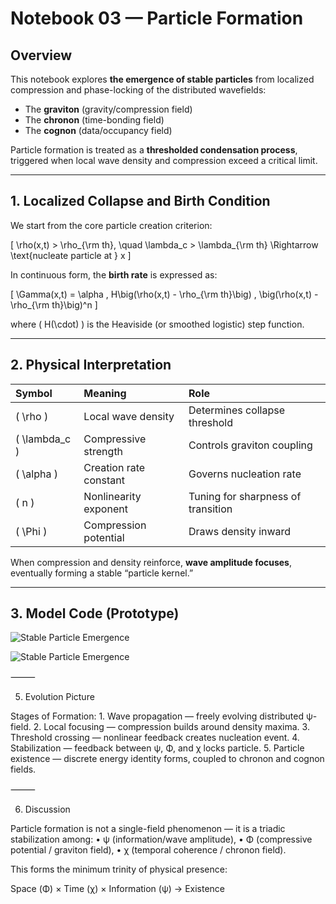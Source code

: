 # Notebook 03 — Particle Formation

## Overview

This notebook explores **the emergence of stable particles** from localized compression and phase-locking of the distributed wavefields:  
- The **graviton** (gravity/compression field)  
- The **chronon** (time-bonding field)  
- The **cognon** (data/occupancy field)

Particle formation is treated as a **thresholded condensation process**, triggered when local wave density and compression exceed a critical limit.

---

## 1. Localized Collapse and Birth Condition

We start from the core particle creation criterion:

\[
\rho(x,t) > \rho_{\rm th}, \quad \lambda_c > \lambda_{\rm th}
\Rightarrow \text{nucleate particle at } x
\]

In continuous form, the **birth rate** is expressed as:

\[
\Gamma(x,t) = \alpha \, H\big(\rho(x,t) - \rho_{\rm th}\big) \, \big(\rho(x,t) - \rho_{\rm th}\big)^n
\]

where \( H(\cdot) \) is the Heaviside (or smoothed logistic) step function.

---

## 2. Physical Interpretation

| Symbol | Meaning | Role |
|:--|:--|:--|
| \( \rho \) | Local wave density | Determines collapse threshold |
| \( \lambda_c \) | Compressive strength | Controls graviton coupling |
| \( \alpha \) | Creation rate constant | Governs nucleation rate |
| \( n \) | Nonlinearity exponent | Tuning for sharpness of transition |
| \( \Phi \) | Compression potential | Draws density inward |

When compression and density reinforce, **wave amplitude focuses**, eventually forming a stable “particle kernel.”

---

## 3. Model Code (Prototype)

![Stable Particle Emergence](../notebooks/03notebook01.png)

![Stable Particle Emergence](../notebooks/03notebook02.png)

⸻

5. Evolution Picture

Stages of Formation:
	1.	Wave propagation — freely evolving distributed ψ-field.
	2.	Local focusing — compression builds around density maxima.
	3.	Threshold crossing — nonlinear feedback creates nucleation event.
	4.	Stabilization — feedback between ψ, Φ, and χ locks particle.
	5.	Particle existence — discrete energy identity forms, coupled to chronon and cognon fields.

⸻

6. Discussion

Particle formation is not a single-field phenomenon — it is a triadic stabilization among:
	•	ψ (information/wave amplitude),
	•	Φ (compressive potential / graviton field),
	•	χ (temporal coherence / chronon field).

This forms the minimum trinity of physical presence:

Space (Φ) × Time (χ) × Information (ψ) → Existence
